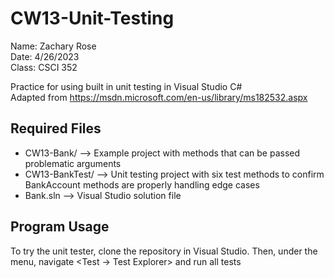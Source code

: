 # CW13-Unit-Testing

Name: Zachary Rose  
Date: 4/26/2023  
Class: CSCI 352  

Practice for using built in unit testing in Visual Studio C#  
Adapted from https://msdn.microsoft.com/en-us/library/ms182532.aspx 

## Required Files
* CW13-Bank/ --> Example project with methods that can be passed problematic arguments  
* CW13-BankTest/ --> Unit testing project with six test methods to confirm BankAccount methods are properly handling edge cases
* Bank.sln --> Visual Studio solution file  

## Program Usage
To try the unit tester, clone the repository in Visual Studio. Then, under the menu, navigate <Test -> Test Explorer> and run all tests
